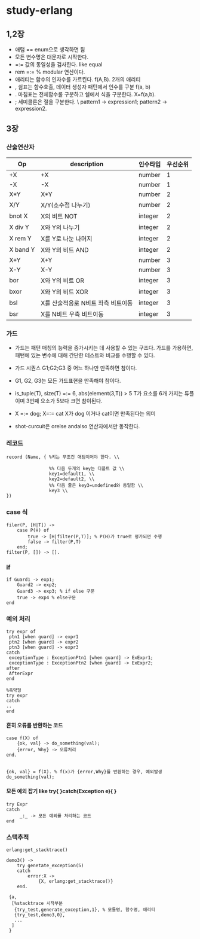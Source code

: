 # study-erlang

## 1,2장

* 애텀 == enum으로 생각하면 됨
* 모든 변수명은 대문자로 시작한다.
* =:= 값의 동일성을 검사한다. like equal
* rem =:= % modular 연산이다.
* 애리티는 함수의 인자수를 가르킨다. f(A,B). 2개의 애리티
* , 쉼표는 함수호출, 데이터 생성자 패턴에서 인수를 구분 f(a, b)
* . 마침표는 전체함수롤 구분하고 쉘에서 식을 구분한다. X=f(a,b).
* ; 세미콜론은 절을 구분한다. \\ pattern1 -> expression1; pattern2 -> expression2.

## 3장

### 산술연산자

Op | description | 인수타입 | 우선순위
---|-------------|----------|---------
+X | +X | number | 1
-X | -X | number | 1
X*Y | X*Y | number | 2
X/Y | X/Y(소수점 나누기) | number | 2
bnot X | X의 비트 NOT | integer | 2
X div Y | X와 Y의 나누기 |integer  | 2
X rem Y | X를 Y로 나눈 나머지 | integer | 2
X band Y | X와 Y의 비트 AND | integer | 2
X+Y | X+Y | number | 3
X-Y | X-Y | number | 3
bor | X와 Y의 비트 OR | integer | 3
bxor | X와 Y의 비트 XOR | integer | 3
bsl | X를 산술적응로 N비트 좌측 비트이동 | integer | 3
bsr | X를 N비트 우측 비트이동 | integer | 3

### 가드

* 가드는 패턴 매칭의 능력을 증가시키는 데 사용할 수 있는 구조다. 가드를 가용하면, 패턴에 있는 변수에 대해 간단한 테스트와 비교를 수행할 수 있다.
* 가드 시퀀스 G1;G2;G3 중 어느 하나만 만족하면 참이다.
* G1, G2, G3는 모든 가드표현을 만족해야 참이다.
* is_tuple(T), size(T) =:= 6, abs(element(3,T)) > 5 T가 요소를 6개 가지는 튜플이며 3번째 요소가 5보다 크면 참이된다.
* X =:= dog; X=:= cat X가 dog 이거나 cat이면 만족된다는 의미

* shot-curcuit은 orelse andalso 연산자에서만 동작한다.

### 레코드

    record (Name, { %키는 무조건 애텀이어야 한다. \\

					%% 다음 두개의 key는 디폴트 값 \\
					key1=default1, \\
					key2=default2, \\
					%% 다음 줄은 key3=undefined와 동일함 \\
					key3 \\
    })

### case 식

    filer(P, [H|T]) ->
	    case P(H) of
		    true -> [H|filter(P,T)]; % P(H)가 true로 평가되면 수행
		    false -> filter(P,T)
	    end;
    filter(P, []) -> [].

### if

	if Guard1 -> exp1;
		Guard2 -> exp2;
		Guard3 -> exp3; % if else 구문
		true -> exp4 % else구문
	end

### 예외 처리

	try expr of
	 ptn1 [when guard] -> expr1
	 ptn2 [when guard] -> expr2
	 ptn3 [when guard] -> expr3
	catch
	 exceptionType : ExceptionPtn1 [when guard] -> ExExpr1;
	 exceptionType : ExceptionPtn2 [when guard] -> ExExpr2;
	after
	 AfterExpr
	end

	%축약형
	try expr
	catch
	..
	end

#### 흔히 오류를 반환하는 코드

	case f(X) of
		{ok, val} -> do_something(val);
		{error, Why} -> 오류처리
	end.

	
	{ok, val} = f(X). % f(x)가 {error,Why}를 반환하는 경우, 예외발생 
	do_something(val);
	


#### 모든 예외 잡기 like try{ }catch(Exception e){ }

	try Expr
	catch
		 _:_ -> 모든 예외를 처리하는 코드
	end

### 스택추적

	erlang:get_stacktrace()

	demo3() ->
		try genetate_exception(5)
		catch
			error:X ->
				{X, erlang:get_stacktrace()}
		end.

	 {a,
	  [%stacktrace 시작부분 
	   {try_test,generate_exception,1}, % 모듈명, 함수명, 애리티
	   {try_test,demo3,0},
	   ...
	  ]
	 }


